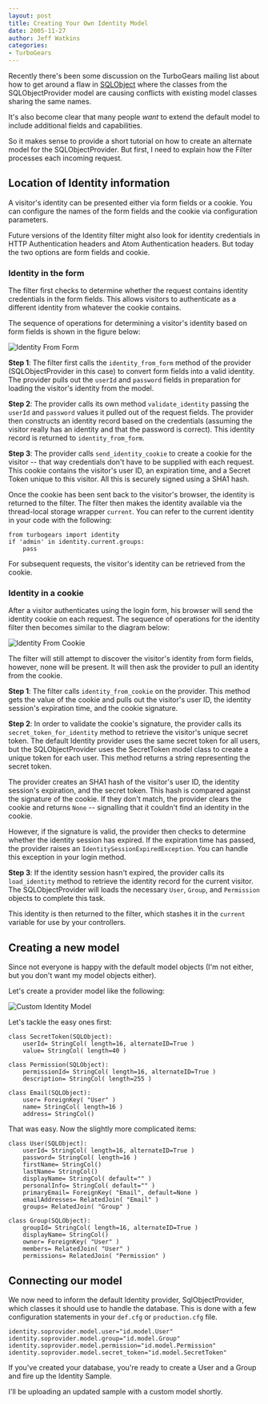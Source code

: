 ```yaml
---
layout: post
title: Creating Your Own Identity Model
date: 2005-11-27
author: Jeff Watkins
categories:
- TurboGears
---
```


Recently there's been some discussion on the TurboGears mailing list about how to get around a flaw in [SQLObject](http://sqlobject.org) where the classes from the SQLObjectProvider model are causing conflicts with existing model classes sharing the same names.

It's also become clear that many people *want* to extend the default model to include additional fields and capabilities.

So it makes sense to provide a short tutorial on how to create an alternate model for the SQLObjectProvider. But first, I need to explain how the Filter processes each incoming request.

<!--more-->

## Location of Identity information ##

A visitor's identity can be presented either via form fields or a cookie. You can configure the names of the form fields and the cookie via configuration parameters.

Future versions of the Identity filter might also look for identity credentials in HTTP Authentication headers and Atom Authentication headers. But today the two options are form fields and cookie.

### Identity in the form ###

The filter first checks to determine whether the request contains identity credentials in the form fields. This allows visitors to authenticate as a different identity from whatever the cookie contains.

The sequence of operations for determining a visitor's identity based on form fields is shown in the figure below:

<div class="figure"><img src="/photos/identity-from-form.png" alt="Identity From Form"></div>

**Step 1**: The filter first calls the `identity_from_form` method of the provider (SQLObjectProvider in this case) to convert form fields into a valid identity. The provider pulls out the `userId` and `password` fields in preparation for loading the visitor's identity from the model.

**Step 2**: The provider calls its own method `validate_identity` passing the `userId` and `password` values it pulled out of the request fields. The provider then constructs an identity record based on the credentials (assuming the visitor really has an identity and that the password is correct). This identity record is returned to `identity_from_form`.

**Step 3**: The provider calls `send_identity_cookie` to create a cookie for the visitor -- that way credentials don't have to be supplied with each request. This cookie contains the visitor's user ID, an expiration time, and a Secret Token unique to this visitor. All this is securely signed using a SHA1 hash.

Once the cookie has been sent back to the visitor's browser, the identity is returned to the filter. The filter then makes the identity available via the thread-local storage wrapper `current`. You can refer to the current identity in your code with the following:

	from turbogears import identity
	if 'admin' in identity.current.groups:
		pass

For subsequent requests, the visitor's identity can be retrieved from the cookie.

### Identity in a cookie ###

After a visitor authenticates using the login form, his browser will send the identity cookie on each request. The sequence of operations for the identity filter then becomes similar to the diagram below:

<div class="figure"><img src="/photos/identity-from-cookie.png" alt="Identity From Cookie"></div>

The filter will still attempt to discover the visitor's identity from form fields, however, none will be present. It will then ask the provider to pull an identity from the cookie.

**Step 1**: The filter calls `identity_from_cookie` on the provider. This method gets the value of the cookie and pulls out the visitor's user ID, the identity session's expiration time, and the cookie signature.

**Step 2**: In order to validate the cookie's signature, the provider calls its `secret_token_for_identity` method to retrieve the visitor's unique secret token. The default Identity provider uses the same secret token for all users, but the SQLObjectProvider uses the SecretToken model class to create a unique token for each user. This method returns a string representing the secret token.

The provider creates an SHA1 hash of the visitor's user ID, the identity session's expiration, and the secret token. This hash is compared against the signature of the cookie. If they don't match, the provider clears the cookie and returns `None` -- signalling that it couldn't find an identity in the cookie.

However, if the signature is valid, the provider then checks to determine whether the identity session has expired. If the expiration time has passed, the provider raises an `IdentitySessionExpiredException`. You can handle this exception in your login method.

**Step 3**: If the identity session hasn't expired, the provider calls its `load_identity` method to retrieve the identity record for the current visitor. The SQLObjectProvider will loads the necessary `User`, `Group`, and `Permission` objects to complete this task.

This identity is then returned to the filter, which stashes it in the `current` variable for use by your controllers.

## Creating a new model ##

Since not everyone is happy with the default model objects (I'm not either, but you don't want my model objects either).

Let's create a provider model like the following:

<div class="figure"><img src="/photos/identity-howto-model.png" alt="Custom Identity Model"></div>

Let's tackle the easy ones first:

    class SecretToken(SQLObject):
        userId= StringCol( length=16, alternateID=True )
        value= StringCol( length=40 )

    class Permission(SQLObject):
        permissionId= StringCol( length=16, alternateID=True )
        description= StringCol( length=255 )

    class Email(SQLObject):
        user= ForeignKey( "User" )
        name= StringCol( length=16 )
        address= StringCol()
    
That was easy. Now the slightly more complicated items:

    class User(SQLObject):
        userId= StringCol( length=16, alternateID=True )
        password= StringCol( length=16 )
        firstName= StringCol()
        lastName= StringCol()
        displayName= StringCol( default="" )
        personalInfo= StringCol( default="" )
        primaryEmail= ForeignKey( "Email", default=None )
        emailAddresses= RelatedJoin( "Email" )
        groups= RelatedJoin( "Group" )

    class Group(SQLObject):
        groupId= StringCol( length=16, alternateID=True )
        displayName= StringCol()
        owner= ForeignKey( "User" )
        members= RelatedJoin( "User" )
        permissions= RelatedJoin( "Permission" )

## Connecting our model ##

We now need to inform the default Identity provider, SqlObjectProvider, which classes it should use to handle the database. This is done with a few configuration statements in your `def.cfg` or `production.cfg` file.

    identity.soprovider.model.user="id.model.User"
    identity.soprovider.model.group="id.model.Group"
    identity.soprovider.model.permission="id.model.Permission"
    identity.soprovider.model.secret_token="id.model.SecretToken"

If you've created your database, you're ready to create a User and a Group and fire up the Identity Sample.

I'll be uploading an updated sample with a custom model shortly.
